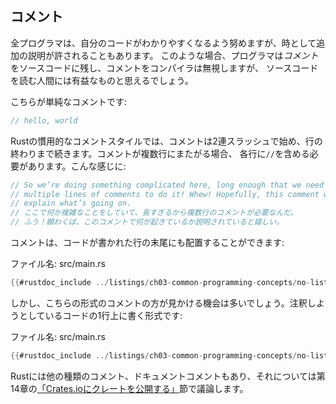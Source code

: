 <!--
## Comments
-->

## コメント

<!--
All programmers strive to make their code easy to understand, but sometimes
extra explanation is warranted. In these cases, programmers leave *comments* in
their source code that the compiler will ignore but people reading the source
code may find useful.
-->

全プログラマは、自分のコードがわかりやすくなるよう努めますが、時として追加の説明が許されることもあります。
このような場合、プログラマは*コメント*をソースコードに残し、コメントをコンパイラは無視しますが、
ソースコードを読む人間には有益なものと思えるでしょう。

<!--
Here’s a simple comment:
-->

こちらが単純なコメントです:

```rust
// hello, world
```

<!--
In Rust, the idiomatic comment style starts a comment with two slashes, and the
comment continues until the end of the line. For comments that extend beyond a
single line, you’ll need to include `//` on each line, like this:
-->

Rustの慣用的なコメントスタイルでは、コメントは2連スラッシュで始め、行の終わりまで続きます。コメントが複数行にまたがる場合、
各行に`//`を含める必要があります。こんな感じに:

```rust
// So we’re doing something complicated here, long enough that we need
// multiple lines of comments to do it! Whew! Hopefully, this comment will
// explain what’s going on.
// ここで何か複雑なことをしていて、長すぎるから複数行のコメントが必要なんだ。
// ふう！願わくば、このコメントで何が起きているか説明されていると嬉しい。
```

<!--
Comments can also be placed at the end of lines containing code:
-->

コメントは、コードが書かれた行の末尾にも配置することができます:

<!--
<span class="filename">Filename: src/main.rs</span>
-->

<span class="filename">ファイル名: src/main.rs</span>

```rust
{{#rustdoc_include ../listings/ch03-common-programming-concepts/no-listing-24-comments-end-of-line/src/main.rs}}
```

<!--
But you’ll more often see them used in this format, with the comment on a
separate line above the code it’s annotating:
-->

しかし、こちらの形式のコメントの方が見かける機会は多いでしょう。注釈しようとしているコードの1行上に書く形式です:

<!--
<span class="filename">Filename: src/main.rs</span>
-->

<span class="filename">ファイル名: src/main.rs</span>

```rust
{{#rustdoc_include ../listings/ch03-common-programming-concepts/no-listing-25-comments-above-line/src/main.rs}}
```

<!--
Rust also has another kind of comment, documentation comments, which we’ll
discuss in the [“Publishing a Crate to Crates.io”][publishing]
section of Chapter 14.
-->

Rustには他の種類のコメント、ドキュメントコメントもあり、それについては第14章の[「Crates.ioにクレートを公開する」][publishing]節で議論します。

[publishing]: ch14-02-publishing-to-crates-io.html

